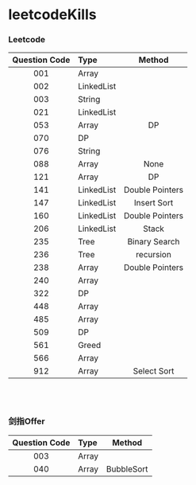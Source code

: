# leetcodeKills
### Leetcode
|Question Code | Type  | Method |
|:---:|:---|:---:|
|001  |Array|  
|002  |LinkedList|  
|003  |String|  
|021  |LinkedList|  
|053  |Array| DP  
|070  |DP|  
|076  |String|  
|088  |Array| None  
|121  |Array| DP
|141  |LinkedList| Double Pointers
|147  |LinkedList| Insert Sort
|160  |LinkedList| Double Pointers
|206  |LinkedList| Stack
|235  |Tree| Binary Search
|236  |Tree| recursion
|238  |Array| Double Pointers  
|240  |Array|  
|322  |DP| 
|448  |Array| 
|485  |Array| 
|509  |DP|  
|561  |Greed|  
|566  |Array|  
|912  |Array| Select Sort



<br/>  
<br/>  

### 剑指Offer
|Question Code | Type  | Method |
|:---:|:---|:---:|
|003  |Array| 
|040  |Array| BubbleSort